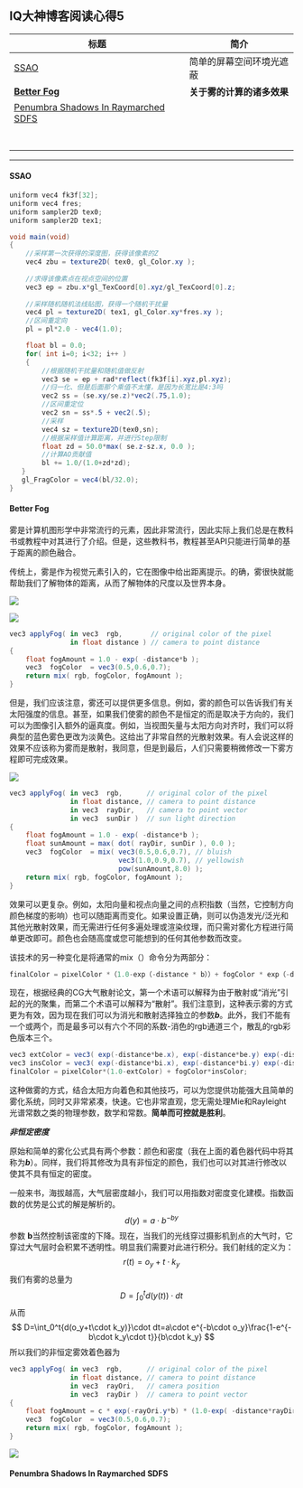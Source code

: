 ## IQ大神博客阅读心得5

| 标题                                                         | 简介                       |
| ------------------------------------------------------------ | -------------------------- |
| [SSAO](#SSAO)                                                | 简单的屏幕空间环境光遮蔽   |
| [**Better Fog**](#Better-Fog)                                | **关于雾的计算的诸多效果** |
| [Penumbra Shadows In Raymarched SDFS](#Penumbra-Shadows-In-Raymarched-SDFS) |                            |
|                                                              |                            |
|                                                              |                            |
|                                                              |                            |
|                                                              |                            |
|                                                              |                            |
|                                                              |                            |
|                                                              |                            |

------



#### SSAO

```c#
uniform vec4 fk3f[32];
uniform vec4 fres;
uniform sampler2D tex0;
uniform sampler2D tex1;

void main(void)
{
    //采样第一次获得的深度图，获得该像素的Z
    vec4 zbu = texture2D( tex0, gl_Color.xy );
    
    //求得该像素点在视点空间的位置
    vec3 ep = zbu.x*gl_TexCoord[0].xyz/gl_TexCoord[0].z;
    
    //采样随机随机法线贴图，获得一个随机干扰量
    vec4 pl = texture2D( tex1, gl_Color.xy*fres.xy );
    //区间重定向
    pl = pl*2.0 - vec4(1.0);

    float bl = 0.0;
    for( int i=0; i<32; i++ )
    {
        //根据随机干扰量和随机值做反射
        vec3 se = ep + rad*reflect(fk3f[i].xyz,pl.xyz);
        //归一化、但是后面那个乘值不太懂，是因为长宽比是4:3吗
        vec2 ss = (se.xy/se.z)*vec2(.75,1.0);
        //区间重定位
        vec2 sn = ss*.5 + vec2(.5);
        //采样
        vec4 sz = texture2D(tex0,sn);
        //根据采样值计算距离，并进行Step限制
        float zd = 50.0*max( se.z-sz.x, 0.0 );
        //计算AO贡献值
        bl += 1.0/(1.0+zd*zd);
   }
   gl_FragColor = vec4(bl/32.0);
}
```





#### Better Fog

雾是计算机图形学中非常流行的元素，因此非常流行，因此实际上我们总是在教科书或教程中对其进行了介绍。但是，这些教科书，教程甚至API只能进行简单的基于距离的颜色融合。

传统上，雾是作为视觉元素引入的，它在图像中给出距离提示。的确，雾很快就能帮助我们了解物体的距离，从而了解物体的尺度以及世界本身。

![](https://jmx-paper.oss-cn-beijing.aliyuncs.com/IQ%E5%A4%A7%E7%A5%9E%E5%8D%9A%E5%AE%A2%E9%98%85%E8%AF%BB/%E5%9B%BE%E7%89%87/lighting/fog1.jpg)

![](https://jmx-paper.oss-cn-beijing.aliyuncs.com/IQ%E5%A4%A7%E7%A5%9E%E5%8D%9A%E5%AE%A2%E9%98%85%E8%AF%BB/%E5%9B%BE%E7%89%87/lighting/fog2.jpg)

```c#
vec3 applyFog( in vec3  rgb,       // original color of the pixel
               in float distance ) // camera to point distance
{
    float fogAmount = 1.0 - exp( -distance*b );
    vec3  fogColor  = vec3(0.5,0.6,0.7);
    return mix( rgb, fogColor, fogAmount );
}

```

但是，我们应该注意，雾还可以提供更多信息。例如，雾的颜色可以告诉我们有关太阳强度的信息。甚至，如果我们使雾的颜色不是恒定的而是取决于方向的，我们可以为图像引入额外的逼真度。例如，当视图矢量与太阳方向对齐时，我们可以将典型的蓝色雾色更改为淡黄色。这给出了非常自然的光散射效果。有人会说这样的效果不应该称为雾而是散射，我同意，但是到最后，人们只需要稍微修改一下雾方程即可完成效果。

![](https://jmx-paper.oss-cn-beijing.aliyuncs.com/IQ%E5%A4%A7%E7%A5%9E%E5%8D%9A%E5%AE%A2%E9%98%85%E8%AF%BB/%E5%9B%BE%E7%89%87/lighting/fog3.jpg)

```c#
vec3 applyFog( in vec3  rgb,      // original color of the pixel
               in float distance, // camera to point distance
               in vec3  rayDir,   // camera to point vector
               in vec3  sunDir )  // sun light direction
{
    float fogAmount = 1.0 - exp( -distance*b );
    float sunAmount = max( dot( rayDir, sunDir ), 0.0 );
    vec3  fogColor  = mix( vec3(0.5,0.6,0.7), // bluish
                           vec3(1.0,0.9,0.7), // yellowish
                           pow(sunAmount,8.0) );
    return mix( rgb, fogColor, fogAmount );
}
```

效果可以更复杂。例如，太阳向量和视点向量之间的点积指数（当然，它控制方向颜色梯度的影响）也可以随距离而变化。如果设置正确，则可以伪造发光/泛光和其他光散射效果，而无需进行任何多遍处理或渲染纹理，而只需对雾化方程进行简单更改即可。颜色也会随高度或您可能想到的任何其他参数而改变。

该技术的另一种变化是将通常的mix（）命令分为两部分：

```c#
finalColor = pixelColor *（1.0-exp（-distance * b））+ fogColor * exp（-distance * b）;
```

现在，根据经典的CG大气散射论文，第一个术语可以解释为由于散射或“消光”引起的光的聚集，而第二个术语可以解释为“散射”。我们注意到，这种表示雾的方式更为有效，因为现在我们可以为消光和散射选择独立的参数***b***。此外，我们不能有一个或两个，而是最多可以有六个不同的系数-消色的rgb通道三个，散乱的rgb彩色版本三个。

```c#
vec3 extColor = vec3( exp(-distance*be.x), exp(-distance*be.y) exp(-distance*be.z) );
vec3 insColor = vec3( exp(-distance*bi.x), exp(-distance*bi.y) exp(-distance*bi.z) );
finalColor = pixelColor*(1.0-extColor) + fogColor*insColor;
```

这种做雾的方式，结合太阳方向着色和其他技巧，可以为您提供功能强大且简单的雾化系统，同时又非常紧凑，快速。它也非常直观，您无需处理Mie和Rayleight光谱常数之类的物理参数，数学和常数。**简单而可控就是胜利**。

***非恒定密度***

原始和简单的雾化公式具有两个参数：颜色和密度（我在上面的着色器代码中将其称为***b***）。同样，我们将其修改为具有非恒定的颜色，我们也可以对其进行修改以使其不具有恒定的密度。

一般来书，海拔越高，大气层密度越小，我们可以用指数对密度变化建模。指数函数的优势是公式的解是解析的。
$$
d(y)=a\cdot b^{-by}
$$
参数 **b**当然控制该密度的下降。现在，当我们的光线穿过摄影机到点的大气时，它穿过大气层时会积累不透明性。明显我们需要对此进行积分。我们射线的定义为：
$$
r(t)=o_y+t\cdot k_y
$$
我们有雾的总量为
$$
D=\int_0^t{d(y(t))}\cdot dt
$$
从而
$$
D=\int_0^t{d(o_y+t\cdot k_y)}\cdot dt=a\cdot e^{-b\cdot o_y}\frac{1-e^{-b\cdot k_y\cdot t}}{b\cdot k_y}
$$
所以我们的非恒定雾效着色器为

```c#
vec3 applyFog( in vec3  rgb,      // original color of the pixel
               in float distance, // camera to point distance
               in vec3  rayOri,   // camera position
               in vec3  rayDir )  // camera to point vector
{
    float fogAmount = c * exp(-rayOri.y*b) * (1.0-exp( -distance*rayDir.y*b ))/rayDir.y;
    vec3  fogColor  = vec3(0.5,0.6,0.7);
    return mix( rgb, fogColor, fogAmount );
}
```

![](https://jmx-paper.oss-cn-beijing.aliyuncs.com/IQ%E5%A4%A7%E7%A5%9E%E5%8D%9A%E5%AE%A2%E9%98%85%E8%AF%BB/%E5%9B%BE%E7%89%87/lighting/fog4.jpg)





#### Penumbra Shadows In Raymarched SDFS

